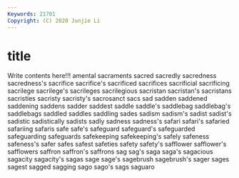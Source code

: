 ```yaml
---
Keywords: 21701
Copyright: (C) 2020 Junjie Li
---
```


# title

Write contents here!!!
amental 
sacraments 
sacred 
sacredly 
sacredness 
sacredness's 
sacrifice 
sacrifice's 
sacrificed 
sacrifices
sacrificial 
sacrificing 
sacrilege 
sacrilege's 
sacrileges 
sacrilegious 
sacristan 
sacristan's 
sacristans 
sacristies
sacristy 
sacristy's 
sacrosanct 
sacs 
sad 
sadden 
saddened 
saddening 
saddens 
sadder
saddest 
saddle 
saddle's 
saddlebag 
saddlebag's 
saddlebags 
saddled 
saddles 
saddling 
sades
sadism 
sadism's 
sadist 
sadist's 
sadistic 
sadistically 
sadists 
sadly 
sadness 
sadness's
safari 
safari's 
safaried 
safariing 
safaris 
safe 
safe's 
safeguard 
safeguard's 
safeguarded
safeguarding 
safeguards 
safekeeping 
safekeeping's 
safely 
safeness 
safeness's 
safer 
safes 
safest
safeties 
safety 
safety's 
safflower 
safflower's 
safflowers 
saffron 
saffron's 
saffrons 
sag
sag's 
saga 
saga's 
sagacious 
sagacity 
sagacity's 
sagas 
sage 
sage's 
sagebrush
sagebrush's 
sager 
sages 
sagest 
sagged 
sagging 
sago 
sago's 
sags 
saguaro

